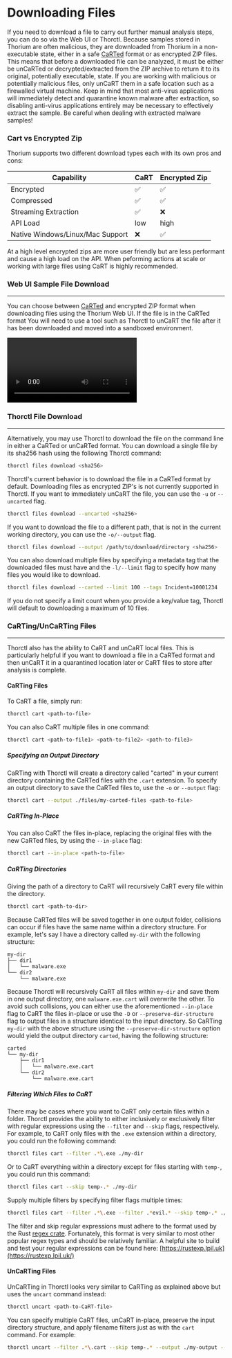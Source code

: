 # Downloading Files

If you need to download a file to carry out further manual analysis steps, you can do so via the Web UI or Thorctl.
Because samples stored in Thorium are often malicious, they are downloaded from Thorium in a non-executable state,
either in a safe
[CaRTed](../help/faq.html#what-is-cart-and-how-can-i-uncart-malware-samples-that-i-download-from-thorium) format
or as encrypted ZIP files. This means that before a downloaded file can be analyzed, it must be either be unCaRTed
or decrypted/extracted from the ZIP archive to return it to its original, potentially executable, state. If you are
working with malicious or potentially malicious files, only unCaRT them in a safe location such as a firewalled
virtual machine. Keep in mind that most anti-virus applications will immediately detect and quarantine known malware
after extraction, so disabling anti-virus applications entirely may be necessary to effectively extract the sample.
Be careful when dealing with extracted malware samples!

### Cart vs Encrypted Zip

Thorium supports two different download types each with its own pros and cons:

| Capability | CaRT | Encrypted Zip |
| ---------- | ---- | ------------- |
| Encrypted | ✅ | ✅ |
| Compressed | ✅ | ✅ |
| Streaming Extraction | ✅ | ❌ |
| API Load | low | high |
| Native Windows/Linux/Mac Support | ❌ | ✅ |

At a high level encrypted zips are more user friendly but are less performant
and cause a high load on the API. When peforming actions at scale or working
with large files using CaRT is highly recommended.

### Web UI Sample File Download
---

You can choose between [CaRTed](../help/faq.html#what-is-cart-and-how-can-i-uncart-malware-samples-that-i-download-from-thorium)
and encrypted ZIP format when downloading files using the Thorium Web UI. If the file is in the CaRTed format You will need to use
a tool such as Thorctl to unCaRT the file after it has been downloaded and moved into a sandboxed environment.

<video autoplay loop controls>
  <source src="../static_resources/files/file-download.mp4", type="video/mp4">
</video>

### Thorctl File Download
---

Alternatively, you may use Thorctl to download the file on the command line in either a CaRTed or unCaRTed format.
You can download a single file by its sha256 hash using the following Thorctl command:

```bash
thorctl files download <sha256>
```

Thorctl's current behavior is to download the file in a CaRTed format by default. Downloading files as encrypted ZIP's is not
currently supported in Thorctl. If you want to immediately unCaRT the file, you can use the `-u` or `--uncarted` flag.

```bash
thorctl files download --uncarted <sha256>
```

If you want to download the file to a different path, that is not in the current working directory, you can use the
`-o/--output` flag.

```bash
thorctl files download --output /path/to/download/directory <sha256>
```

You can also download multiple files by specifying a metadata tag that the downloaded files must have and the `-l/--limit` flag
to specify how many files you would like to download.

```bash
thorctl files download --carted --limit 100 --tags Incident=10001234
```

If you do not specify a limit count when you provide a key/value tag, Thorctl will default to downloading a maximum of 10 files.

### CaRTing/UnCaRTing Files
---

Thorctl also has the ability to CaRT and unCaRT local files. This is particularly helpful if you want to download a file
in a CaRTed format and then unCaRT it in a quarantined location later or CaRT files to store after
analysis is complete.

#### CaRTing Files

To CaRT a file, simply run:

```bash
thorctl cart <path-to-file>
```

You can also CaRT multiple files in one command:

```bash
thorctl cart <path-to-file1> <path-to-file2> <path-to-file3>
```

##### Specifying an Output Directory
CaRTing with Thorctl will create a directory called "carted" in your current directory containing the CaRTed files
with the `.cart` extension. To specify an output directory to save the CaRTed files to, use the `-o` or `--output` flag:

```bash
thorctl cart --output ./files/my-carted-files <path-to-file>
```

##### CaRTing In-Place
You can also CaRT the files in-place, replacing the original files with the new CaRTed files, by using the
`--in-place` flag:

```bash
thorctl cart --in-place <path-to-file>
```

##### CaRTing Directories
Giving the path of a directory to CaRT will recursively CaRT every file within the directory.

```bash
thorctl cart <path-to-dir>
```

Because CaRTed files will be saved together in one output folder, collisions can occur if files have the same name
within a directory structure. For example, let's say I have a directory called `my-dir` with the following structure:

```
my-dir
├── dir1
│   └── malware.exe
└── dir2
    └── malware.exe
```

Because Thorctl will recursively CaRT all files within `my-dir` and save them in one output directory, one
`malware.exe.cart` will overwrite the other. To avoid such collisions, you can either use the aforementioned
`--in-place` flag to CaRT the files in-place or use the `-D` or `--preserve-dir-structure` flag to output files in a
structure identical to the input directory. So CaRTing `my-dir` with the above structure using the
`--preserve-dir-structure` option would yield the output directory `carted`, having the following structure:

```
carted
└── my-dir
    ├── dir1
    │   └── malware.exe.cart
    └── dir2
        └── malware.exe.cart
```

##### Filtering Which Files to CaRT
There may be cases where you want to CaRT only certain files within a folder. Thorctl provides the ability to either
inclusively or exclusively filter with regular expressions using the `--filter` and `--skip` flags, respectively.
For example, to CaRT only files with the `.exe` extension within a directory, you could run the following command:

```bash
thorctl files cart --filter .*\.exe ./my-dir
```

Or to CaRT everything within a directory except for files starting with `temp-`, you could run this command:

```bash
thorctl files cart --skip temp-.* ./my-dir
```

Supply multiple filters by specifying filter flags multiple times:

```bash
thorctl files cart --filter .*\.exe --filter .*evil.* --skip temp-.* ./my-dir
```

The filter and skip regular expressions must adhere to the format used by the Rust
[regex crate](https://docs.rs/regex/latest/regex/#syntax). Fortunately, this format is very similar to
most other popular regex types and should be relatively familiar. A helpful site to build and test your
regular expressions can be found here: [https://rustexp.lpil.uk](https://rustexp.lpil.uk/)

#### UnCaRTing Files

UnCaRTing in Thorctl looks very similar to CaRTing as explained above but uses the `uncart` command instead:

```bash
thorctl uncart <path-to-CaRT-file>
```

You can specify multiple CaRT files, unCaRT in-place, preserve the input directory structure, and apply filename
filters just as with the `cart` command. For example:

```bash
thorctl uncart --filter .*\.cart --skip temp-.* --output ./my-output --preserve-dir-structure ./my-carts hello.cart
```
